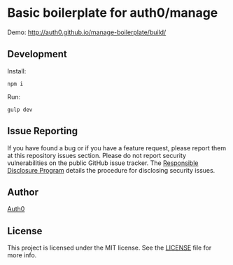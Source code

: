 # Basic boilerplate for auth0/manage

Demo: http://auth0.github.io/manage-boilerplate/build/

## Development

Install:
```
npm i
```

Run:
```
gulp dev
```
## Issue Reporting

If you have found a bug or if you have a feature request, please report them at this repository issues section. Please do not report security vulnerabilities on the public GitHub issue tracker. The [Responsible Disclosure Program](https://auth0.com/whitehat) details the procedure for disclosing security issues.

## Author

[Auth0](auth0.com)

## License

This project is licensed under the MIT license. See the [LICENSE](LICENSE) file for more info.
